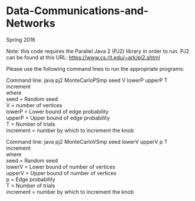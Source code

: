 # Data-Communications-and-Networks
Spring 2016

Note: this code requires the Parallel Java 2 (PJ2) library in order to run. 
PJ2 can be found at this URL: https://www.cs.rit.edu/~ark/pj2.shtml

Please use the following command lines to run the appropriate programs:

Command line: java pj2 MonteCarloPSmp seed V lowerP upperP T increment  
where   
seed = Random seed   
V = number of vertices   
lowerP = Lower bound of edge probability   
upperP = Upper bound of edge probability  
T = Number of trials  
increment = number by which to increment the knob   

Command line: java pj2 MonteCarloVSmp seed lowerV upperV p T increment     
where  
seed = Random seed   
lowerV = Lower bound of number of vertices   
upperV = Upper bound of number of vertices  
p = Edge probability  
T = Number of trials  
increment = number by which to increment the knob  
